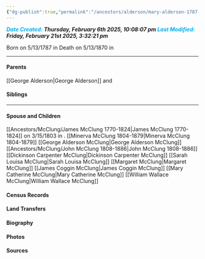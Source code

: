 ```yaml
---
{"dg-publish":true,"permalink":"/ancestors/alderson/mary-alderson-1787-1870/","tags":["Mary-Alderson"]}
---
```


***<font color="#00b0f0">Date Created:</font> Thursday, February 6th 2025, 10:08:07 pm*
*<font color="#00b0f0">Last Modified:</font> Friday, February 21st 2025, 3:32:21 pm***

Born on  5/13/1787 in <!-- link to place -->
Death on 5/13/1870 in <!-- link to place -->

---
#### Parents

[[George Alderson\|George Alderson]] and <!-- Link to mother-->
#### Siblings
<!-- Link to sibling -->

---
#### Spouse and Children
[[Ancestors/McClung/James McClung 1770-1824\|James McClung 1770-1824]] on 3/15/1803 in <!-- link to place -->.
[[Minerva McClung 1804-1879\|Minerva McClung 1804-1879]]
[[George Alderson McClung\|George Alderson McClung]]
[[Ancestors/McClung/John McClung 1808-1886\|John McClung 1808-1886]]
[[Dickinson Carpenter McClung\|Dickinson Carpenter McClung]]
[[Sarah Louisa McClung\|Sarah Louisa McClung]]
[[Margaret McClung\|Margaret McClung]]
[[James Coggin McClung\|James Coggin McClung]]
[[Mary Catherine McClung\|Mary Catherine McClung]]
[[William Wallace McClung\|William Wallace McClung]]

#### Census Records

#### Land Transfers

#### Biography

#### Photos

#### Sources

